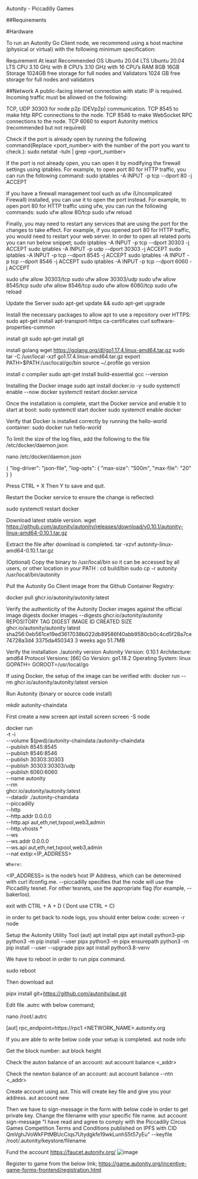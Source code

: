 Autonity - Piccadilly Games




##Requirements

#Hardware 

To run an Autonity Go Client node, we recommend using a host machine (physical or virtual) with the following minimum specification:

Requirement	At least	Recommended
OS	Ubuntu 20.04 LTS	Ubuntu 20.04 LTS
CPU	3.10 GHz with 8 CPU’s	3.10 GHz with 16 CPU’s
RAM	8GB	16GB
Storage	1024GB free storage for full nodes and Validators	1024 GB free storage for full nodes and validators

##Network 
A public-facing internet connection with static IP is required. Incoming traffic must be allowed on the following:

TCP, UDP 30303 for node p2p (DEVp2p) communication.
TCP 8545 to make http RPC connections to the node.
TCP 8546 to make WebSocket RPC connections to the node.
TCP 6060 to export Autonity metrics (recommended but not required)

Check if the port is already open by running the following command(Replace <port_number> with the number of the port you want to check.):
sudo netstat -tuln | grep <port_number>

If the port is not already open, you can open it by modifying the firewall settings using iptables. For example, to open port 80 for HTTP traffic, you can run the following command:
sudo iptables -A INPUT -p tcp --dport 80 -j ACCEPT

If you have a firewall management tool such as ufw (Uncomplicated Firewall) installed, you can use it to open the port instead. For example, to open port 80 for HTTP traffic using ufw, you can run the following commands:
sudo ufw allow 80/tcp
sudo ufw reload

Finally, you may need to restart any services that are using the port for the changes to take effect. For example, if you opened port 80 for HTTP traffic, you would need to restart your web server.
In order to open all related ports you can run below snippet;
sudo iptables -A INPUT -p tcp --dport 30303 -j ACCEPT
sudo iptables -A INPUT -p udp --dport 30303 -j ACCEPT
sudo iptables -A INPUT -p tcp --dport 8545 -j ACCEPT
sudo iptables -A INPUT -p tcp --dport 8546 -j ACCEPT
sudo iptables -A INPUT -p tcp --dport 6060 -j ACCEPT

sudo ufw allow 30303/tcp
sudo ufw allow 30303/udp
sudo ufw allow 8545/tcp
sudo ufw allow 8546/tcp
sudo ufw allow 6060/tcp
sudo ufw reload

Update the Server
sudo apt-get update && sudo apt-get upgrade

Install the necessary packages to allow apt to use a repository over HTTPS:
sudo apt-get install apt-transport-https ca-certificates curl software-properties-common

install git 
sudo apt-get install git

install golang
wget https://golang.org/dl/go1.17.4.linux-amd64.tar.gz
sudo tar -C /usr/local -xzf go1.17.4.linux-amd64.tar.gz
export PATH=$PATH:/usr/local/go/bin
source ~/.profile
go version

install c compiler
sudo apt-get install build-essential
gcc --version


Installing the Docker image
sudo apt install docker.io -y
sudo systemctl enable --now docker
systemctl restart docker.service

Once the installation is complete, start the Docker service and enable it to start at boot:
sudo systemctl start docker
sudo systemctl enable docker

Verify that Docker is installed correctly by running the hello-world container:
sudo docker run hello-world

To limit the size of the log files, add the following to the file /etc/docker/daemon.json

nano /etc/docker/daemon.json

{
  "log-driver": "json-file",
  "log-opts": {
    "max-size": "500m",
    "max-file": "20"
  }
}

Press CTRL + X Then Y to save and quit.

Restart the Docker service to ensure the change is reflected:

sudo systemctl restart docker

Download latest stable version. 
wget https://github.com/autonity/autonity/releases/download/v0.10.1/autonity-linux-amd64-0.10.1.tar.gz

Extract the file after download is completed.
tar -xzvf autonity-linux-amd64-0.10.1.tar.gz

(Optional) Copy the binary to /usr/local/bin so it can be accessed by all users, or other location in your PATH :
cd build/bin
sudo cp -r autonity /usr/local/bin/autonity


Pull the Autonity Go Client image from the Github Container Registry:

docker pull ghcr.io/autonity/autonity:latest

Verify the authenticity of the Autonity Docker images against the official image digests 
docker images --digests ghcr.io/autonity/autonity
REPOSITORY                               TAG       DIGEST                                                                    IMAGE ID       CREATED        SIZE
ghcr.io/autonity/autonity                latest    sha256:0eb561ce19ed3617038b022db89586f40abb9580cb0c4cd5f28a7ce74728a3d4   3375da450343   3 weeks ago    51.7MB


Verify the installation
./autonity version
Autonity
Version: 0.10.1
Architecture: amd64
Protocol Versions: [66]
Go Version: go1.18.2
Operating System: linux
GOPATH=
GOROOT=/usr/local/go

If using Docker, the setup of the image can be verified with:
docker run --rm ghcr.io/autonity/autonity:latest version

Run Autonity (binary or source code install)

mkdir autonity-chaindata

First create a new screen
apt install screen
screen -S node

docker run \
    -t -i \
    --volume $(pwd)/autonity-chaindata:/autonity-chaindata \
    --publish 8545:8545 \
    --publish 8546:8546 \
    --publish 30303:30303 \
    --publish 30303:30303/udp \
    --publish 6060:6060 \
    --name autonity \
    --rm \
    ghcr.io/autonity/autonity:latest \
        --datadir ./autonity-chaindata  \
        --piccadilly \
        --http  \
        --http.addr 0.0.0.0 \
        --http.api aut,eth,net,txpool,web3,admin  \
        --http.vhosts \* \
        --ws  \
        --ws.addr 0.0.0.0 \
        --ws.api aut,eth,net,txpool,web3,admin  \
        --nat extip:<IP_ADDRESS>
    
    Where:

<IP_ADDRESS> is the node’s host IP Address, which can be determined with curl ifconfig.me.
--piccadilly specifies that the node will use the Piccadilly tesnet. For other tesnets, use the appropriate flag (for example, --bakerloo).

exit with CTRL + A + D ( Dont use CTRL + C)

in order to get back to node logs, you should enter below code: 
screen -r node

Setup the Autonity Utility Tool (aut)
apt install pipx
apt install python3-pip
python3 -m pip install --user pipx
python3 -m pipx ensurepath
python3 -m pip install --user --upgrade pipx
apt install python3.8-venv

We have to reboot in order to run pipx command. 

sudo reboot

Then download aut 

pipx install git+https://github.com/autonity/aut.git

Edit file .autrc with below command;

nano /root/.autrc

[aut]
rpc_endpoint=https://rpc1.<NETWORK_NAME>.autonity.org

If you are able to write below code your setup is completed.
aut node info

Get the block number:
aut block height

Check the auton balance of an account:
aut account balance <_addr>

Check the newton balance of an account: 
aut account balance --ntn <_addr>

Create account using aut. This will create key file and give you your address. 
aut account new

Then we have to sign-message in the form with below code in order to get private key. Change the filename with your specific file name.
aut account sign-message "I have read and agree to comply with the Piccadilly Circus Games Competition Terms and Conditions published on IPFS with CID QmVghJVoWkFPtMBUcCiqs7Utydgkfe19wkLunhS5t57yEu" --keyfile /root/.autonity/keystore/filename

Fund the account
https://faucet.autonity.org/
![image](https://user-images.githubusercontent.com/106930902/233856072-0cbeafb5-bd48-4b1a-b092-0a5d2c458346.png)


Register to game from the below link;
https://game.autonity.org/incentive-game-forms-frontend/registration.html




